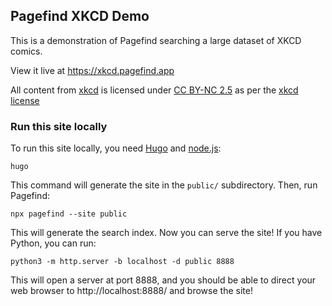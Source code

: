 ## Pagefind XKCD Demo

This is a demonstration of Pagefind searching a large dataset of XKCD comics.

View it live at https://xkcd.pagefind.app

All content from [xkcd](https://xkcd.com) is licensed under [CC BY-NC 2.5](https://creativecommons.org/licenses/by-nc/2.5/) as per the [xkcd license](https://xkcd.com/license.html)</a>

### Run this site locally

To run this site locally, you need [Hugo](https://gohugo.io/) and [node.js](https://nodejs.org/en):

```console
hugo
```

This command will generate the site in the `public/` subdirectory. Then, run Pagefind:

```console
npx pagefind --site public
```

This will generate the search index. Now you can serve the site! If you have Python, you can run:

```console
python3 -m http.server -b localhost -d public 8888
```

This will open a server at port 8888, and you should be able to direct your web browser to http://localhost:8888/ and browse the site!
